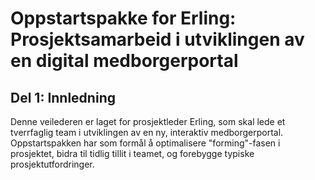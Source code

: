 # Oppstartspakke for Erling: Prosjektsamarbeid i utviklingen av en digital medborgerportal

## Del 1: Innledning
Denne veilederen er laget for prosjektleder Erling, som skal lede et tverrfaglig team i utviklingen av en ny, interaktiv medborgerportal. Oppstartspakken har som formål å optimalisere "forming"-fasen i prosjektet, bidra til tidlig tillit i teamet, og forebygge typiske prosjektutfordringer. 

